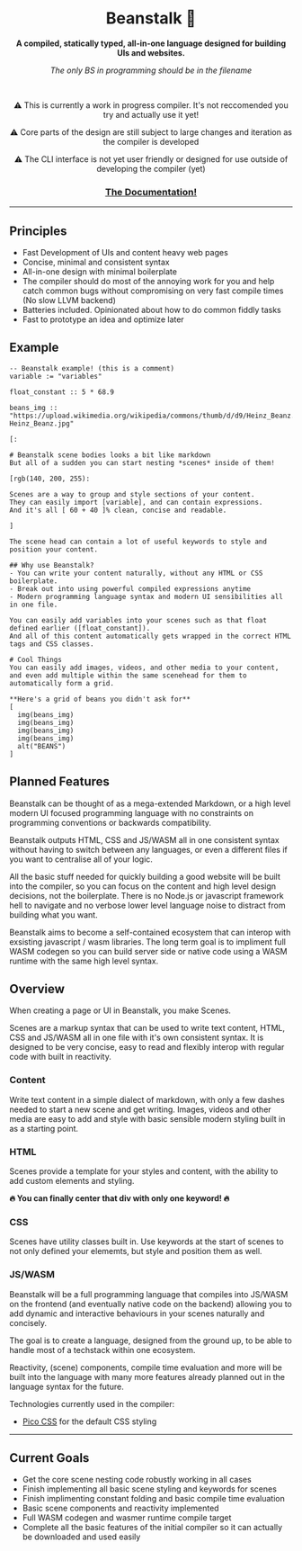 <div align="center">

  <h1>Beanstalk 🌱</h1>

  <p>
    <strong>A compiled, statically typed, all-in-one language designed for building UIs and websites.</strong>
  </p>

  *The only BS in programming should be in the filename*

  <br>

  <p>⚠️ This is currently a work in progress compiler. It's not reccomended you try and actually use it yet!</p>
  <p>⚠️ Core parts of the design are still subject to large changes and iteration as the compiler is developed</p>
  <p>⚠️ The CLI interface is not yet user friendly or designed for use outside of developing the compiler (yet)</p>

  <h3>
    <a href="https://h3licopter.github.io/beanstalk">
      The Documentation!
    </a>
  </h3>

</div>

---

## Principles
  - Fast Development of UIs and content heavy web pages
  - Concise, minimal and consistent syntax
  - All-in-one design with minimal boilerplate
  - The compiler should do most of the annoying work for you and help catch common bugs without compromising on very fast compile times (No slow LLVM backend)
  - Batteries included. Opinionated about how to do common fiddly tasks
  - Fast to prototype an idea and optimize later

## Example

    -- Beanstalk example! (this is a comment)
    variable := "variables"

    float_constant :: 5 * 68.9

    beans_img :: "https://upload.wikimedia.org/wikipedia/commons/thumb/d/d9/Heinz_Beanz.jpg/2560px-Heinz_Beanz.jpg"

    [:
    
    # Beanstalk scene bodies looks a bit like markdown
    But all of a sudden you can start nesting *scenes* inside of them!

    [rgb(140, 200, 255): 
    
    Scenes are a way to group and style sections of your content. 
    They can easily import [variable], and can contain expressions. 
    And it's all [ 60 + 40 ]% clean, concise and readable.
    
    ]

    The scene head can contain a lot of useful keywords to style and position your content.

    ## Why use Beanstalk?
    - You can write your content naturally, without any HTML or CSS boilerplate.
    - Break out into using powerful compiled expressions anytime
    - Modern programming language syntax and modern UI sensibilities all in one file.

    You can easily add variables into your scenes such as that float defined earlier ([float_constant]). 
    And all of this content automatically gets wrapped in the correct HTML tags and CSS classes.

    # Cool Things
    You can easily add images, videos, and other media to your content,
    and even add multiple within the same scenehead for them to automatically form a grid.

    **Here's a grid of beans you didn't ask for**
    [
      img(beans_img)
      img(beans_img)
      img(beans_img)
      img(beans_img) 
      alt("BEANS")
    ]

## Planned Features
Beanstalk can be thought of as a mega-extended Markdown, or a high level modern UI focused programming language with no constraints on programming conventions or backwards compatibility.

Beanstalk outputs HTML, CSS and JS/WASM all in one consistent syntax without having to switch between any languages, or even a different files if you want to centralise all of your logic.

All the basic stuff needed for quickly building a good website will be built into the compiler, so you can focus on the content and high level design decisions, not the boilerplate. There is no Node.js or javascript framework hell to navigate and no verbose lower level language noise to distract from building what you want.

Beanstalk aims to become a self-contained ecosystem that can interop with exsisting javascript / wasm libraries. The long term goal is to impliment full WASM codegen so you can build server side or native code using a WASM runtime with the same high level syntax.

## Overview
When creating a page or UI in Beanstalk, you make Scenes.

Scenes are a markup syntax that can be used to write text content, HTML, CSS and JS/WASM all in one file with it's own consistent syntax. It is designed to be very concise, easy to read and flexibly interop with regular code with built in reactivity.

### Content

Write text content in a simple dialect of markdown, with only a few dashes needed to start a new scene and get writing. Images, videos and other media are easy to add and style with basic sensible modern styling built in as a starting point.

### HTML

Scenes provide a template for your styles and content, with the ability to add custom elements and styling.

**🔥 You can finally center that div with only one keyword! 🔥**

### CSS

Scenes have utility classes built in. Use keywords at the start of scenes to not only defined your elememts, but style and position them as well.

### JS/WASM

Beanstalk will be a full programming language that compiles into JS/WASM on the frontend (and eventually native code on the backend) allowing you to add dynamic and interactive behaviours in your scenes naturally and concisely. 

The goal is to create a language, designed from the ground up, to be able to handle most of a techstack within one ecosystem.

Reactivity, (scene) components, compile time evaluation and more will be built into the language with many more features already planned out in the language syntax for the future.

Technologies currently used in the compiler:
- [Pico CSS](https://picocss.com/) for the default CSS styling

---

## Current Goals
  - Get the core scene nesting code robustly working in all cases
  - Finish implementing all basic scene styling and keywords for scenes
  - Finish implimenting constant folding and basic compile time evaluation
  - Basic scene components and reactivity implemented
  - Full WASM codegen and wasmer runtime compile target
  - Complete all the basic features of the initial compiler so it can actually be downloaded and used easily 
